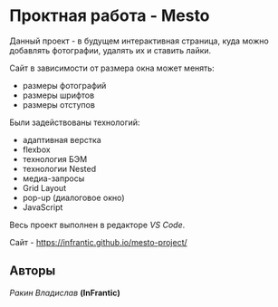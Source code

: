 # Проктная работа - Mesto 
 
Данный проект - в будущем интерактивная страница, куда можно добавлять фотографии, удалять их и ставить лайки.

Сайт в зависимости от размера окна может менять:
- размеры фотографий 
- размеры шрифтов
- размеры отступов

Были задействованы технологий:
- адаптивная верстка 
- flexbox
- технология БЭМ
- технологии Nested
- медиа-запросы
- Grid Layout
- pop-up (диалоговое окно)
- JavaScript

Весь проект выполнен в редакторе *VS Code*.  

Сайт - https://infrantic.github.io/mesto-project/

## Авторы  
*Ракин Владислав* **(InFrantic)**
